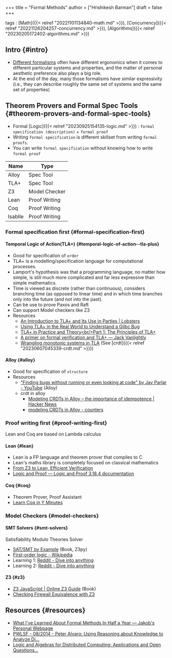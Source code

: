 +++
title = "Formal Methods"
author = ["Hrishikesh Barman"]
draft = false
+++

tags
: [Math]({{< relref "20221101134840-math.md" >}}), [Concurrency]({{< relref "20221126204257-concurrency.md" >}}), [Algorithms]({{< relref "20230205172402-algorithms.md" >}})


## Intro {#intro}

-   [Different formalisms](https://www.reddit.com/r/tlaplus/comments/n7mj3u/can_formal_methods_succeed_where_uml_failed/) often have different ergonomics when it comes to different particular systems and properties, and the matter of personal aesthetic preference also plays a big role.
-   At the end of the day, many those formalisms have similar expressivity (i.e., they can describe roughly the same set of systems and the same set of properties)


## Theorem Provers and Formal Spec Tools {#theorem-provers-and-formal-spec-tools}

-   Formal [Logic]({{< relref "20230925154135-logic.md" >}}) : `formal specification (description)` + `formal proof`
-   Writing `formal specification` is different skillset from writing `formal proofs`.
-   You can write `formal specification` without knowing how to write `formal proof`

| Name    | Type          |
|---------|---------------|
| Alloy   | Spec Tool     |
| TLA+    | Spec Tool     |
| Z3      | Model Checker |
| Lean    | Proof Writing |
| Coq     | Proof Writing |
| Isablle | Proof Writing |


### Formal specification first {#formal-specification-first}


#### Temporal Logic of Action(TLA+) {#temporal-logic-of-action--tla-plus}

-   Good for specification of `order`
-   TLA+ is a modelling/specification language for computational processes.
-   Lamport's hypothesis was that a programming language, no matter how simple, is still much more complicated and far less expressive than simple mathematics.
-   Time is viewed as discrete (rather than continuous), considers branching time (as opposed to linear time) and in which time branches only into the future (and not into the past).
-   Can be use to prove Paxos and Raft
-   Can support Model checkers like Z3
-   Resources
    -   [An Introduction to TLA+ and Its Use in Parties | Lobsters](https://lobste.rs/s/ry1gda/introduction_tla_its_use_parties)
    -   [Using TLA+ in the Real World to Understand a Glibc Bug](https://probablydance.com/2020/10/31/using-tla-in-the-real-world-to-understand-a-glibc-bug/)
    -   [TLA+ in Practice and Theory&lt;br/&gt;Part 1: The Principles of TLA+](https://pron.github.io/posts/tlaplus_part1)
    -   [A primer on formal verification and TLA+ — Jack Vanlightly](https://jack-vanlightly.com/blog/2023/10/10/a-primer-on-formal-verification-and-tla)
    -   [Wrangling monotonic systems in TLA](https://ahelwer.ca/post/2023-11-01-tla-finite-monotonic/) (See [crdt]({{< relref "20230607045339-crdt.md" >}}))


#### Alloy {#alloy}

-   Good for specification of `structure`
-   Resources
    -   ["Finding bugs without running or even looking at code" by Jay Parlar - YouTube](https://www.youtube.com/watch?v=FvNRlE4E9QQ) (Alloy)
    -   crdt in alloy
        -   [Modeling CRDTs in Alloy – the importance of idempotence | Hacker News](https://news.ycombinator.com/item?id=37819683)
        -   [modeling CRDTs in Alloy - counters](https://bytes.zone/posts/modeling-crdts-in-alloy-counters/)


### Proof writing first {#proof-writing-first}

Lean and Coq are based on Lambda calculus


#### Lean {#lean}

-   Lean is a FP language and theorem prover that compiles to C
-   Lean's maths library is completely focused on classical mathematics
-   [From Z3 to Lean, Efficient Verification](https://www.youtube.com/watch?v=BGUEyfmUgiQ)
-   [Logic and Proof — Logic and Proof 3.18.4 documentation](https://leanprover.github.io/logic_and_proof/)


#### Coq {#coq}

-   Theorem Prover, Proof Assistant
-   [Learn Coq in Y Minutes](https://learnxinyminutes.com/docs/coq/)


### Model Checkers {#model-checkers}


#### SMT Solvers {#smt-solvers}

Satisfiability Modulo Theories Solver

-   [SAT/SMT by Example](https://sat-smt.codes/main.html) (Book, Z3py)
-   [First-order logic - Wikipedia](https://en.wikipedia.org/wiki/First-order_logic)
-   Learning 1: [Reddit - Dive into anything](https://www.reddit.com/r/algorithms/comments/a0mwyg/any_resources_for_writing_a_sat_solver_for_a/?share_id=DBbqUW2P2_bAJg5ZjQ3Pg)
-   Learning 2: [Reddit - Dive into anything](https://www.reddit.com/r/ProgrammingLanguages/comments/kvwvm6/learning_about_smt_solvers/?share_id=JqQUZYbt4_wUm7BhqMHLW)


#### Z3 {#z3}

-   [Z3 JavaScript | Online Z3 Guide](https://microsoft.github.io/z3guide/programming/Z3%20JavaScript%20Examples/) (Book)
-   [Checking Firewall Equivalence with Z3](https://ahelwer.ca/post/2018-02-13-z3-firewall/)


## Resources {#resources}

-   [What I've Learned About Formal Methods In Half a Year — Jakob's Personal Webpage](https://jakob.space/blog/what-ive-learned-about-formal-methods.html)
-   [PWLSF - 08/2014 - Peter Alvaro: Using Reasoning about Knowledge to Analyze Di...](https://www.youtube.com/watch?v=7U0qPmEpbSI&list=WL&index=23)
-   [Logic and Algebras for Distributed Computing: Applications and Open Questions...](https://www.youtube.com/watch?v=VqFUbrhzhnA)
